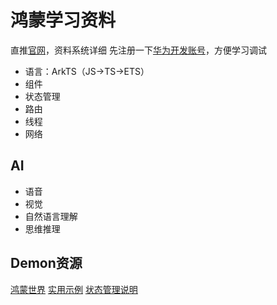 # 鸿蒙学习资料

直推[官网](https://developer.huawei.com/consumer/cn/doc/harmonyos-guides-V5/start-overview-V5 "官网")，资料系统详细
先注册一下[华为开发账号](https://id1.cloud.huawei.com/CAS/portal/userRegister/regbyphone.html "华为开发账号")，方便学习调试

- 语言：ArkTS（JS->TS->ETS）
- 组件
- 状态管理
- 路由
- 线程
- 网络

## AI
- 语音
- 视觉
- 自然语言理解
- 思维推理

## Demon资源
[鸿蒙世界](https://github.com/xueliangwd/HmosWorld_Backup "鸿蒙世界")
[实用示例](https://gitee.com/harmonyos-cases/cases "实用示例")
[状态管理说明](https://blog.csdn.net/qq_57985179/article/details/128953555 "状态管理说明")